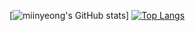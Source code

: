 [![miinyeong's GitHub stats](https://github-readme-stats.vercel.app/api?username=miinyeong&show_icons=true&theme=dracula)]
[![Top Langs](https://github-readme-stats.vercel.app/api/top-langs/?username=miinyeong&layout=compact&theme=dracula)](https://github.com/anuraghazra/github-readme-stats)
